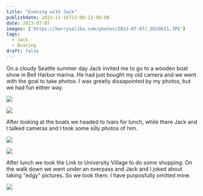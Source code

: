 ```yaml
---
title: "Evening with Jack"
publishdate: 2023-11-16T23:06:12-08:00
date: 2023-07-07
images: ['https://harrysaliba.com/photos/2023-07-07/_DSC0631.JPG']
tags:
  - Jack
  - Boating
draft: false
---
```


On a cloudy Seattle summer day Jack invited me to go to a wooden boat show in Bell Harbor marina.  He had just bought my old camera and we went with the goal to take photos.  I was greatly dissapointed by my photos, but we had fun either way.

![](https://harrysaliba.com/photos/2023-07-07/converted/_DSC0627.jpg)

![](https://harrysaliba.com/photos/2023-07-07/converted/_DSC0629.jpg)

After looking at the boats we headed to Ivars for lunch, while there Jack and I talked cameras and I took some silly photos of him.

![](https://harrysaliba.com/photos/2023-07-07/converted/_DSC0631.jpg)

![](https://harrysaliba.com/photos/2023-07-07/converted/_DSC0635.jpg)

After lunch we took the Link to University Village to do some shopping.  On the walk down we went under an overpass and Jack and I joked about taking "edgy" pictures.  So we took them.  I have purposfully omitted mine.

![](https://harrysaliba.com/photos/2023-07-07/converted/_DSC0645.jpg)